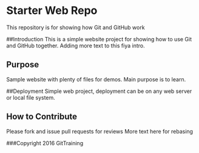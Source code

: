 # Starter Web Repo

This repository is for showing how Git and GitHub work

##Introduction
This is a simple website project for showing how to use Git and GitHub together. 
Adding more text to this fiya intro.

## Purpose
Sample website with plenty of files for demos. Main purpose is to learn.

##Deployment
Simple web project, deployment can be on any web server or local file system.

## How to Contribute
Please fork and issue pull requests for reviews
More text here for rebasing

###Copyright
2016 GitTraining